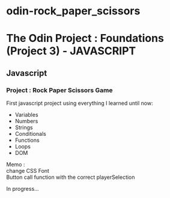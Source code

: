 # odin-rock_paper_scissors

 <h1> The Odin Project : Foundations (Project 3) - JAVASCRIPT</h1>
  <h2>Javascript</h2>
    <h3>Project : Rock Paper Scissors Game</h3>
     <p>First javascript project using everything I learned until now: </p>
     <ul>
      <li>Variables</li>
      <li>Numbers</li>
      <li>Strings</li>
      <li>Conditionals</li>
      <li>Functions</li>
      <li>Loops</li>
      <li>DOM</li>
     </ul>
<p> Memo : 
<br>change CSS Font 
<br>Button call function with the correct playerSelection 
	</p>
     
<p>In progress...</p>

     


